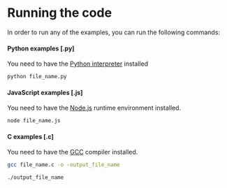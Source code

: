# Running the code

In order to run any of the examples, you can run the following commands:

#### Python examples [.py]

You need to have the [Python interpreter](https://www.python.org/) installed

```zsh
python file_name.py
```

#### JavaScript examples [.js]

You need to have the [Node.js](https://nodejs.org/en) runtime environment installed.

```zsh
node file_name.js
```

#### C examples [.c]

You need to have the [GCC](https://discussions.apple.com/thread/8336714) compiler installed.

```zsh
gcc file_name.c -o -output_file_name
```

```zsh
./output_file_name
```
